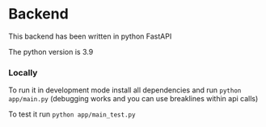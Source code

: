 # Backend
This backend has been written in python FastAPI

The python version is 3.9
### Locally
To run it in development mode install all dependencies and run `python app/main.py`
(debugging works and you can use breaklines within api calls)

To test it run `python app/main_test.py`
